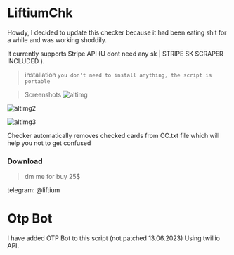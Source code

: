 # LiftiumChk 








Howdy, I decided to update this checker because it had been eating shit for a while and was working shoddily. 


It currently supports Stripe API (U dont need any sk | STRIPE SK SCRAPER INCLUDED ).


> installation
`you don't need to install anything, the script is portable`


> Screenshots
![altimg](https://cdn.discordapp.com/attachments/1105422613280473140/1118517570643951686/image.png)

![altimg2](https://cdn.discordapp.com/attachments/1105422613280473140/1118518289824489573/image.png)

![altimg3](https://cdn.discordapp.com/attachments/1105422613280473140/1118517920356651028/image.png)




Checker automatically removes checked cards from CC.txt file which will help you not to get confused












### Download

> dm me for buy 25$ 

telegram: @liftium



     

# Otp Bot
I have added OTP Bot to this script (not patched 13.06.2023)
Using twillio API.










 



